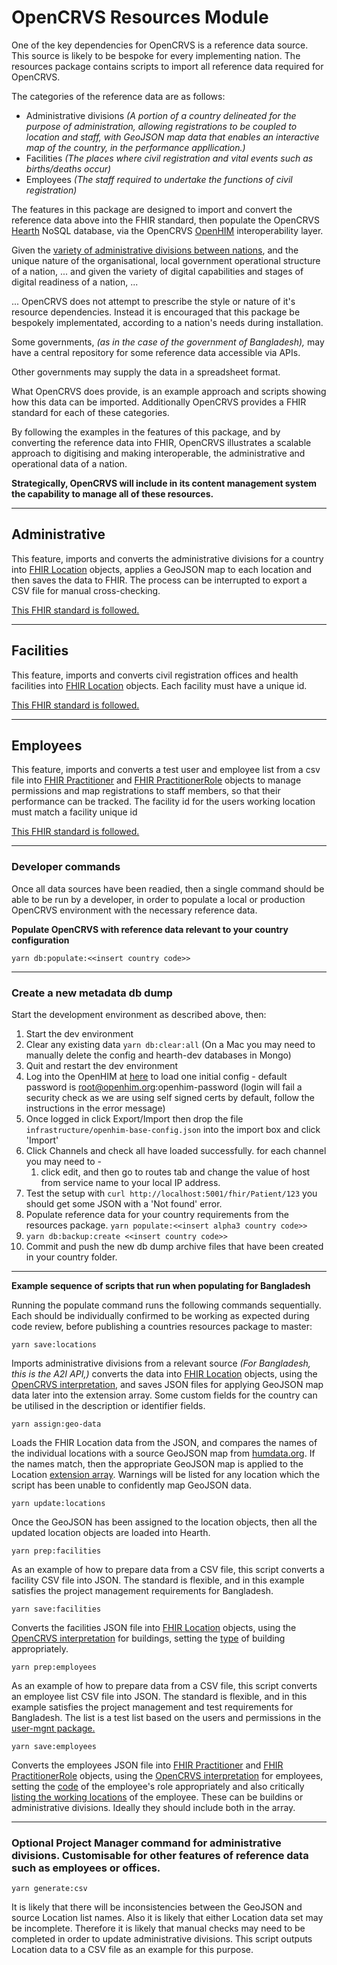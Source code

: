 # OpenCRVS Resources Module

One of the key dependencies for OpenCRVS is a reference data source. This source is likely to be bespoke for every implementing nation. The resources package contains scripts to import all reference data required for OpenCRVS.

The categories of the reference data are as follows:

- Administrative divisions _(A portion of a country delineated for the purpose of administration, allowing registrations to be coupled to location and staff, with GeoJSON map data that enables an interactive map of the country, in the performance appllication.)_
- Facilities _(The places where civil registration and vital events such as births/deaths occur)_
- Employees _(The staff required to undertake the functions of civil registration)_

The features in this package are designed to import and convert the reference data above into the FHIR standard, then populate the OpenCRVS [Hearth](https://github.com/jembi/hearth) NoSQL database, via the OpenCRVS [OpenHIM](http://openhim.org/) interoperability layer.

Given the [variety of administrative divisions between nations](https://en.wikipedia.org/wiki/List_of_administrative_divisions_by_country), and the unique nature of the organisational, local government operational structure of a nation, ... and given the variety of digital capabilities and stages of digital readiness of a nation, ...

... OpenCRVS does not attempt to prescribe the style or nature of it's resource dependencies. Instead it is encouraged that this package be bespokely implementated, according to a nation's needs during installation.

Some governments, _(as in the case of the government of Bangladesh),_ may have a central repository for some reference data accessible via APIs.

Other governments may supply the data in a spreadsheet format.

What OpenCRVS does provide, is an example approach and scripts showing how this data can be imported. Additionally OpenCRVS provides a FHIR standard for each of these categories.

By following the examples in the features of this package, and by converting the reference data into FHIR, OpenCRVS illustrates a scalable approach to digitising and making interoperable, the administrative and operational data of a nation.

**Strategically, OpenCRVS will include in its content management system the capability to manage all of these resources.**

---

## Administrative

This feature, imports and converts the administrative divisions for a country into [FHIR Location](https://www.hl7.org/fhir/location.html) objects, applies a GeoJSON map to each location and then saves the data to FHIR. The process can be interrupted to export a CSV file for manual cross-checking.

[This FHIR standard is followed.](https://github.com/jembi/opencrvs-fhir-templates/blob/master/admin-structure/admin-structure-resource.jsonc)

---

## Facilities

This feature, imports and converts civil registration offices and health facilities into [FHIR Location](https://www.hl7.org/fhir/location.html) objects. Each facility must have a unique id.

[This FHIR standard is followed.](https://github.com/jembi/opencrvs-fhir-templates/blob/master/offices/offices-resource.jsonc)

---

## Employees

This feature, imports and converts a test user and employee list from a csv file into [FHIR Practitioner](https://www.hl7.org/fhir/practitioner.html) and [FHIR PractitionerRole](https://www.hl7.org/fhir/practitionerrole.html) objects to manage permissions and map registrations to staff members, so that their performance can be tracked. The facility id for the users working location must match a facility unique id

[This FHIR standard is followed.](https://github.com/jembi/opencrvs-fhir-templates/blob/master/employee/employee-resource.jsonc)

---

### Developer commands

Once all data sources have been readied, then a single command should be able to be run by a developer, in order to populate a local or production OpenCRVS environment with the necessary reference data.

**Populate OpenCRVS with reference data relevant to your country configuration**

<!-- prettier-ignore -->
```yarn db:populate:<<insert country code>>```

---

### Create a new metadata db dump

Start the development environment as described above, then:

1. Start the dev environment
2. Clear any existing data `yarn db:clear:all` (On a Mac you may need to manually delete the config and hearth-dev databases in Mongo)
3. Quit and restart the dev environment
4. Log into the OpenHIM at [here](http://localhost:8888) to load one initial config - default password is root@openhim.org:openhim-password (login will fail a security check as we are using self signed certs by default, follow the instructions in the error message)
5. Once logged in click Export/Import then drop the file `infrastructure/openhim-base-config.json` into the import box and click 'Import'
6. Click Channels and check all have loaded successfully. for each channel you may need to -
   1. click edit, and then go to routes tab and change the value of host from service name to your local IP address.
7. Test the setup with `curl http://localhost:5001/fhir/Patient/123` you should get some JSON with a 'Not found' error.
8. Populate reference data for your country requirements from the resources package. `yarn populate:<<insert alpha3 country code>>`
9. `yarn db:backup:create <<insert country code>>`
10. Commit and push the new db dump archive files that have been created in your country folder.

---

**Example sequence of scripts that run when populating for Bangladesh**

Running the populate command runs the following commands sequentially. Each should be individually confirmed to be working as expected during code review, before publishing a countries resources package to master:

<!-- prettier-ignore -->
```yarn save:locations```

Imports administrative divisions from a relevant source _(For Bangladesh, this is the A2I API,)_ converts the data into [FHIR Location](https://www.hl7.org/fhir/location.html) objects, using the [OpenCRVS interpretation](https://github.com/jembi/opencrvs-fhir-templates/blob/master/admin-structure/admin-structure-resource.jsonc), and saves JSON files for applying GeoJSON map data later into the extension array. Some custom fields for the country can be utilised in the description or identifier fields.

<!-- prettier-ignore -->
```yarn assign:geo-data```

Loads the FHIR Location data from the JSON, and compares the names of the individual locations with a source GeoJSON map from [humdata.org](https://data.humdata.org/dataset/administrative-boundaries-of-bangladesh-as-of-2015). If the names match, then the appropriate GeoJSON map is applied to the Location [extension array](https://github.com/jembi/opencrvs-fhir-templates/blob/master/admin-structure/admin-structure-resource.jsonc#L36). Warnings will be listed for any location which the script has been unable to confidently map GeoJSON data.

<!-- prettier-ignore -->
```yarn update:locations```

Once the GeoJSON has been assigned to the location objects, then all the updated location objects are loaded into Hearth.

<!-- prettier-ignore -->
```yarn prep:facilities```

As an example of how to prepare data from a CSV file, this script converts a facility CSV file into JSON. The standard is flexible, and in this example satisfies the project management requirements for Bangladesh.

<!-- prettier-ignore -->
```yarn save:facilities```

Converts the facilities JSON file into [FHIR Location](https://www.hl7.org/fhir/location.html) objects, using the [OpenCRVS interpretation](https://github.com/jembi/opencrvs-fhir-templates/blob/master/admin-structure/admin-structure-resource.jsonc) for buildings, setting the [type](https://github.com/jembi/opencrvs-fhir-templates/blob/master/offices/offices-resource.jsonc#L18) of building appropriately.

<!-- prettier-ignore -->
```yarn prep:employees```

As an example of how to prepare data from a CSV file, this script converts an employee list CSV file into JSON. The standard is flexible, and in this example satisfies the project management and test requirements for Bangladesh. The list is a test list based on the users and permissions in the [user-mgnt package.](https://github.com/jembi/OpenCRVS/blob/master/packages/user-mgnt/resources/populate.ts)

<!-- prettier-ignore -->
```yarn save:employees```

Converts the employees JSON file into [FHIR Practitioner](https://www.hl7.org/fhir/practitioner.html) and [FHIR PractitionerRole](https://www.hl7.org/fhir/practitionerrole.html) objects, using the [OpenCRVS interpretation](https://github.com/jembi/opencrvs-fhir-templates/blob/master/employee/employee-resource.jsonc) for employees, setting the [code](https://github.com/jembi/opencrvs-fhir-templates/blob/master/employee/employee-resource.jsonc#L38) of the employee's role appropriately and also critically [listing the working locations](https://github.com/jembi/opencrvs-fhir-templates/blob/master/employee/employee-resource.jsonc#L43) of the employee. These can be buildins or administrative divisions. Ideally they should include both in the array.

---

### Optional Project Manager command for administrative divisions. Customisable for other features of reference data such as employees or offices.

<!-- prettier-ignore -->
```yarn generate:csv```

It is likely that there will be inconsistencies between the GeoJSON and source Location list names. Also it is likely that either Location data set may be incomplete. Therefore it is likely that manual checks may need to be completed in order to update administrative divisions. This script outputs Location data to a CSV file as an example for this purpose.
